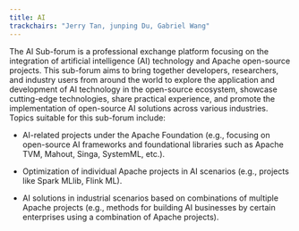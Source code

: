 ```yaml
---
title: AI
trackchairs: "Jerry Tan, junping Du, Gabriel Wang"
---
```


The AI Sub-forum is a professional exchange platform focusing on the integration of artificial intelligence (AI) technology and Apache open-source projects. This sub-forum aims to bring together developers, researchers, and industry users from around the world to explore the application and development of AI technology in the open-source ecosystem, showcase cutting-edge technologies, share practical experience, and promote the implementation of open-source AI solutions across various industries. Topics suitable for this sub-forum include:

* AI-related projects under the Apache Foundation (e.g., focusing on open-source AI frameworks and foundational libraries such as Apache TVM, Mahout, Singa, SystemML, etc.).
* Optimization of individual Apache projects in AI scenarios (e.g., projects like Spark MLlib, Flink ML).

* AI solutions in industrial scenarios based on combinations of multiple Apache projects (e.g., methods for building AI businesses by certain enterprises using a combination of Apache projects).
